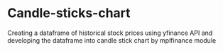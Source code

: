 # Candle-sticks-chart
Creating a dataframe of historical stock prices using yfinance API and developing the dataframe into candle stick chart by mplfinance module
